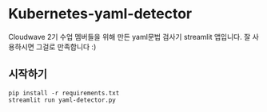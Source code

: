 # Kubernetes-yaml-detector

Cloudwave 2기 수업 멤버들을 위해 만든 yaml문법 검사기 streamlit 앱입니다.
잘 사용하시면 그걸로 만족합니다 :)

## 시작하기

```console
pip install -r requirements.txt
streamlit run yaml-detector.py
```
